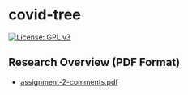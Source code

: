 # covid-tree

[![License: GPL v3](https://img.shields.io/badge/License-GPLv3-blue.svg)](https://www.gnu.org/licenses/gpl-3.0)

## Research Overview (PDF Format)
 - [assignment-2-comments.pdf](assignment-2-comments.pdf)
